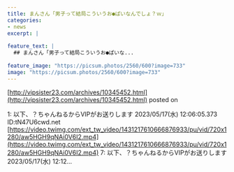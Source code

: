 ```yaml
---
title: まんさん「男子って結局こういうお●ぱいなんでしょ？ｗ」
categories:
- news
excerpt: |
  
feature_text: |
  ## まんさん「男子って結局こういうお●ぱいな...
  
feature_image: "https://picsum.photos/2560/600?image=733"
image: "https://picsum.photos/2560/600?image=733"
---
```


[http://vipsister23.com/archives/10345452.html](http://vipsister23.com/archives/10345452.html)
posted on 

<!--more-->

1: 以下、？ちゃんねるからVIPがお送りします 2023/05/17(水) 12:06:05.373 ID:tN47U6cwd.net [https://video.twimg.com/ext_tw_video/1431217610666876933/pu/vid/720x1280/aw5HGH9qNAi0V6I2.mp4](https://video.twimg.com/ext_tw_video/1431217610666876933/pu/vid/720x1280/aw5HGH9qNAi0V6I2.mp4) 7: 以下、？ちゃんねるからVIPがお送りします 2023/05/17(水) 12:12...

